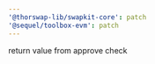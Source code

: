 ```yaml
---
'@thorswap-lib/swapkit-core': patch
'@sequel/toolbox-evm': patch
---
```


return value from approve check
